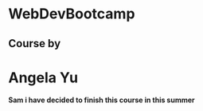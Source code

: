 ﻿# WebDevBootcamp
<h2> Course by <h1> Angela Yu </h1></h2>
<h4>Sam i have decided to finish this course in this summer</h4>
 
